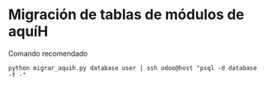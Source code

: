 # Migración de tablas de módulos de aquíH

Comando recomendado
```
python migrar_aquih.py database user | ssh odoo@host "psql -d database -f -"
```
